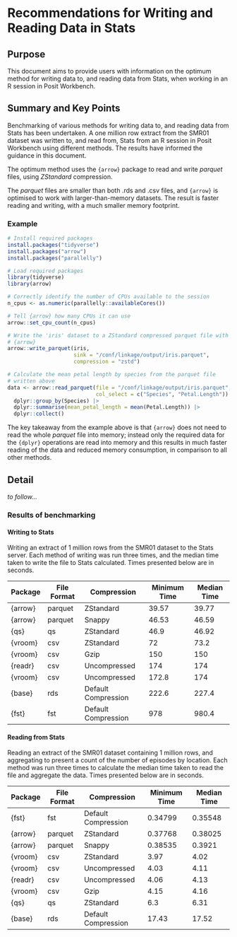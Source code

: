 # Recommendations for Writing and Reading Data in Stats

## Purpose

This document aims to provide users with information on the optimum method for writing data to, and reading data from Stats, when working in an R session in Posit Workbench.

## Summary and Key Points

Benchmarking of various methods for writing data to, and reading data from Stats has been undertaken.  A one million row extract from the SMR01 dataset was written to, and read from, Stats from an R session in Posit Workbench using different methods.  The results have informed the guidance in this document.

The optimum method uses the `{arrow}` package to read and write *parquet* files, using *ZStandard* compression.

The *parquet* files are smaller than both .rds and .csv files, and `{arrow}` is optimised to work with larger-than-memory datasets.  The result is faster reading and writing, with a much smaller memory footprint.

### Example

```r
# Install required packages
install.packages("tidyverse")
install.packages("arrow")
install.packages("parallelly")

# Load required packages
library(tidyverse)
library(arrow)

# Correctly identify the number of CPUs available to the session
n_cpus <- as.numeric(parallelly::availableCores())

# Tell {arrow} how many CPUs it can use
arrow::set_cpu_count(n_cpus)

# Write the 'iris' dataset to a ZStandard compressed parquet file with
# {arrow}
arrow::write_parquet(iris,
                     sink = "/conf/linkage/output/iris.parquet",
                     compression = "zstd")

# Calculate the mean petal length by species from the parquet file
# written above
data <- arrow::read_parquet(file = "/conf/linkage/output/iris.parquet",
                            col_select = c("Species", "Petal.Length")) |>
  dplyr::group_by(Species) |>
  dplyr::summarise(mean_petal_length = mean(Petal.Length)) |>
  dplyr::collect()
```

The key takeaway from the example above is that `{arrow}` does not need to read the whole *parquet* file into memory; instead only the required data for the `{dplyr}` operations are read into memory and this results in much faster reading of the data and reduced memory consumption, in comparison to all other methods.

## Detail

*to follow...*

### Results of benchmarking

#### Writing to Stats

Writing an extract of 1 million rows from the SMR01 dataset to the Stats server.  Each method of writing was run three times, and the median time taken to write the file to Stats calculated.  Times presented below are in seconds.

|Package|File Format|Compression|Minimum Time|Median Time|
|---|---|---|---|---|
|{arrow}|parquet|ZStandard|39.57|39.77|
|{arrow}|parquet|Snappy|46.53|46.59|
|{qs}|qs|ZStandard|46.9|46.92|
|{vroom}|csv|ZStandard|72|73.2|
|{vroom}|csv|Gzip|150|150|
|{readr}|csv|Uncompressed|174|174|
|{vroom}|csv|Uncompressed|172.8|174|
|{base}|rds|Default Compression|222.6|227.4|
|{fst}|fst|Default Compression|978|980.4|

#### Reading from Stats

Reading an extract of the SMR01 dataset containing 1 million rows, and aggregating to present a count of the number of episodes by location.  Each method was run three times to calculate the median time taken to read the file and aggregate the data.  Times presented below are in seconds.

|Package|File Format|Compression|Minimum Time|Median Time|
|---|---|---|---|---|
|{fst}|fst|Default Compression|0.34799|0.35548|
|{arrow}|parquet|ZStandard|0.37768|0.38025|
|{arrow}|parquet|Snappy|0.38535|0.3921|
|{vroom}|csv|ZStandard|3.97|4.02|
|{vroom}|csv|Uncompressed|4.03|4.11|
|{readr}|csv|Uncompressed|4.06|4.13|
|{vroom}|csv|Gzip|4.15|4.16|
|{qs}|qs|ZStandard|6.3|6.31|
|{base}|rds|Default Compression|17.43|17.52|
